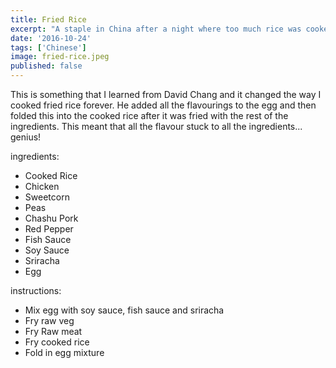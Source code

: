 ```yaml
---
title: Fried Rice
excerpt: "A staple in China after a night where too much rice was cooked, this is perfect for some next day leftover scran."
date: '2016-10-24'
tags: ['Chinese']
image: fried-rice.jpeg
published: false
---
```


This is something that I learned from David Chang and it changed the way I cooked fried rice forever. He added all the flavourings to the egg and then folded this into the cooked rice after it was fried with the rest of the ingredients. This meant that all the flavour stuck to all the ingredients... genius!

ingredients:
 - Cooked Rice
 - Chicken
 - Sweetcorn
 - Peas
 - Chashu Pork
 - Red Pepper
 - Fish Sauce
 - Soy Sauce
 - Sriracha
 - Egg

instructions:
 - Mix egg with soy sauce, fish sauce and sriracha
 - Fry raw veg
 - Fry Raw meat
 - Fry cooked rice
 - Fold in egg mixture 